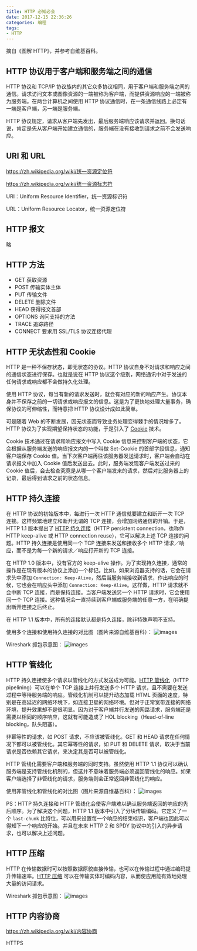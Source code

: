 ```yaml
---
title: HTTP 必知必会
date: 2017-12-15 22:36:26
categories: 编程
tags:
- HTTP
---
```

摘自《图解 HTTP》，并参考自维基百科。<!-- more -->

## HTTP 协议用于客户端和服务端之间的通信
HTTP 协议和 TCP/IP 协议族内的其它众多协议相同，用于客户端和服务端之间的通信。请求访问文本或图像资源的一端被称为客户端，而提供资源响应的一端被称为服务端。在两台计算机之间使用 HTTP 协议通信时，在一条通信线路上必定有一端是客户端，另一端是服务端。

HTTP 协议规定，请求从客户端先发出，最后服务端响应该请求并返回。换句话说，肯定是先从客户端开始建立通信的，服务端在没有接收到请求之前不会发送响应。

## URI 和 URL
https://zh.wikipedia.org/wiki/统一资源定位符

https://zh.wikipedia.org/wiki/统一资源标志符

URI：Uniform Resource Identifier，统一资源标识符

URL：Uniform Resource Locator，统一资源定位符

## HTTP 报文
略

## HTTP 方法
- GET 获取资源
- POST 传输实体主体
- PUT 传输文件
- DELETE 删除文件
- HEAD 获得报文首部
- OPTIONS 询问支持的方法
- TRACE 追踪路径
- CONNECT 要求用 SSL/TLS 协议连接代理

## HTTP 无状态性和 Cookie
HTTP 是一种不保存状态，即无状态的协议。HTTP 协议自身不对请求和响应之间的通信状态进行保存。也就是说在 HTTP 协议这个级别，网络通讯中对于发送的任何请求或响应都不会做持久化处理。

使用 HTTP 协议，每当有新的请求发送时，就会有对应的新的响应产生。协议本身并不保存之前的一切请求或响应报文的信息。这是为了更快地处理大量事务，确保协议的可伸缩性，而特意把 HTTP 协议设计成如此简单。

可是随着 Web 的不断发展，因无状态而导致业务处理变得棘手的情况增多了。HTTP 协议为了实现期望保持状态的功能，于是引入了 [Cookie](https://en.wikipedia.org/wiki/HTTP_cookie) 技术。

Cookie 技术通过在请求和响应报文中写入 Cookie 信息来控制客户端的状态，它会根据从服务端发送的响应报文内的一个叫做 Set-Cookie 的首部字段信息，通知客户端保存 Cookie 值。当下次客户端再往该服务器发送请求时，客户端会自动在请求报文中加入 Cookie 值后发送出去。此时，服务端发现客户端发送过来的 Cookie 值后，会去检查究竟是从哪一个客户端发来的请求，然后对比服务器上的记录，最后得到请求之前的状态信息。

## HTTP 持久连接
在 HTTP 协议的初始版本中，每进行一次 HTTP 通信就要建立和断开一次 TCP 连接。这样频繁地建立和断开无谓的 TCP 连接，会增加网络通信的开销。于是，HTTP 1.1 版本提出了 [HTTP 持久连接](https://en.wikipedia.org/wiki/HTTP_persistent_connection)（HTTP persistent connection，也称作 HTTP keep-alive 或 HTTP connection reuse），它可以解决上述 TCP 连接的问题。HTTP 持久连接是使用同一个 TCP 连接来发送和接收多个 HTTP 请求／响应，而不是为每一个新的请求／响应打开新的 TCP 连接。

在 HTTP 1.0 版本中，没有官方的 keep-alive 操作。为了实现持久连接，通常的操作是在现有版本的协议上添加一个标记。比如，如果浏览器支持的话，它会在请求头中添加 `Connection: Keep-Alive`，然后当服务端接收到请求，作出响应的时候，它也会在响应头中添加 `Connection: Keep-Alive`。这样做，HTTP 请求就不会中断 TCP 连接，而是保持连接。当客户端发送另一个 HTTP 请求时，它会使用同一个 TCP 连接。这种情况会一直持续到客户端或服务端的任意一方，在明确提出断开连接之后终止。

在 HTTP 1.1 版本中，所有的连接默认都是持久连接，除非特殊声明不支持。

使用多个连接和使用持久连接的对比图（图片来源自维基百科）：
![images](https://upload.wikimedia.org/wikipedia/commons/thumb/d/d5/HTTP_persistent_connection.svg/450px-HTTP_persistent_connection.svg.png)

Wireshark 抓包示意图：
![images]()

## HTTP 管线化
HTTP 持久连接使多个请求以管线化的方式发送成为可能。[HTTP 管线化](https://en.wikipedia.org/wiki/HTTP_pipelining)（HTTP pipelining）可以在单个 TCP 连接上并行发送多个 HTTP 请求，且不需要在发送过程中等待服务端的响应。管线化机制可以提升动态加载 HTML 页面的速度，特别是在高延迟的网络环境下，如连接卫星的网络环境。但对于正常宽带连接的网络环境，提升效果却不是很明显。因为对于客户端并行发送的网路请求，服务端还是需要以相同的顺序响应，这就有可能造成了 HOL blocking（Head-of-line blocking，队头阻塞）。

非幂等性的请求，如 POST 请求，不应该被管线化。GET 和 HEAD 请求在任何情况下都可以被管线化。其它幂等性的请求，如 PUT 和 DELETE 请求，取决于当前请求是否依赖其它请求，来决定其是否可以被管线化。

HTTP 管线化需要客户端和服务端的同时支持。虽然使用 HTTP 1.1 协议可以确认服务端是支持管线化机制的，但这并不意味着服务端必须返回管线化的响应。如果客户端选择了非管线化的请求，服务端则会正常返回非管线化的响应。

使用非管线化和管线化的对比图（图片来源自维基百科）：
![images](https://upload.wikimedia.org/wikipedia/commons/thumb/1/19/HTTP_pipelining2.svg/640px-HTTP_pipelining2.svg.png)

PS：HTTP 持久连接和 HTTP 管线化会使客户端难以确认服务端返回的响应的先后顺序。为了解决这个问题，HTTP 1.1 版本中引入了分块传输编码。它定义了一个 `last-chunk` 比特位，可以用来设置每一个响应的结束标识，客户端也因此可以得知下一个响应的开始。并且在未来 HTTP 2 和 SPDY 协议中的引入的异步请求，也可以解决上述问题。

## HTTP 压缩
HTTP 在传输数据时可以按照数据原貌直接传输，也可以在传输过程中通过编码提升传输速率。[HTTP 压缩](https://zh.wikipedia.org/wiki/HTTP压缩) 可以在传输实体时编码内容，从而使应用能有效地处理大量的访问请求。

Wireshark 抓包示意图：
![images]()

## HTTP 内容协商
https://zh.wikipedia.org/wiki/内容协商

HTTPS